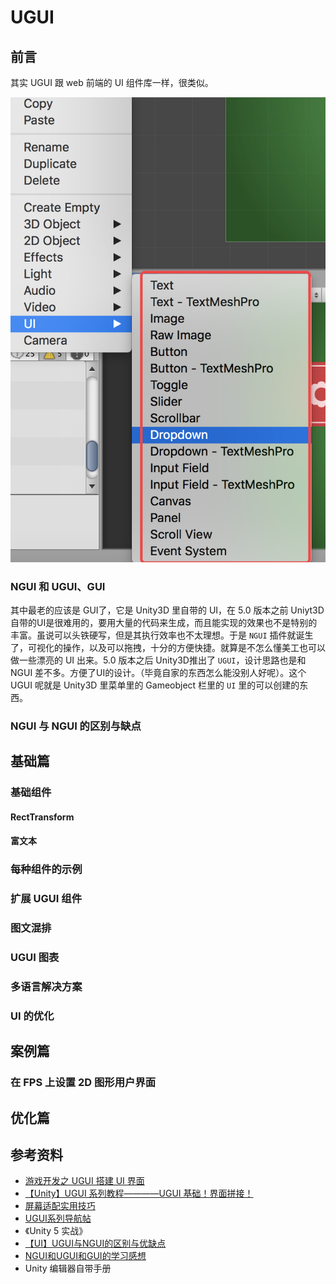 # UGUI

## 前言

其实 UGUI 跟 web 前端的 UI 组件库一样，很类似。

![](../.vuepress/public/images/2020-06-14-19-52-32-unity-ugui-01.png)

### NGUI 和 UGUI、GUI

其中最老的应该是 GUI了，它是 Unity3D 里自带的 UI，在 5.0 版本之前 Uniyt3D 自带的UI是很难用的，要用大量的代码来生成，而且能实现的效果也不是特别的丰富。虽说可以头铁硬写，但是其执行效率也不太理想。于是 `NGUI` 插件就诞生了，可视化的操作，以及可以拖拽，十分的方便快捷。就算是不怎么懂美工也可以做一些漂亮的 UI 出来。5.0 版本之后 Unity3D推出了 `UGUI`，设计思路也是和 NGUI 差不多。方便了UI的设计。（毕竟自家的东西怎么能没别人好呢）。这个 UGUI 呢就是 Unity3D 里菜单里的 Gameobject 栏里的 `UI` 里的可以创建的东西。

### NGUI 与 NGUI 的区别与缺点

## 基础篇

### 基础组件

#### RectTransform

#### 富文本

### 每种组件的示例

### 扩展 UGUI 组件

### 图文混排

### UGUI 图表

### 多语言解决方案

### UI 的优化

## 案例篇

### 在 FPS 上设置 2D 图形用户界面

## 优化篇

## 参考资料

- [游戏开发之 UGUI 搭建 UI 界面](https://blog.csdn.net/weixin_38621217/article/details/77622309)
- [【Unity】UGUI 系列教程————UGUI 基础！界面拼接！](https://zhuanlan.zhihu.com/p/28905447)
- [屏幕适配实用技巧](https://zhuanlan.zhihu.com/p/42779882)
- [UGUI系列导航帖](https://blog.csdn.net/zcaixzy5211314/article/details/86515168)
- 《Unity 5 实战》
- [【UI】UGUI与NGUI的区别与优缺点](https://gameinstitute.qq.com/community/detail/116452)
- [NGUI和UGUI和GUI的学习感想](https://blog.csdn.net/weixin_43151516/article/details/82670164)
- Unity 编辑器自带手册